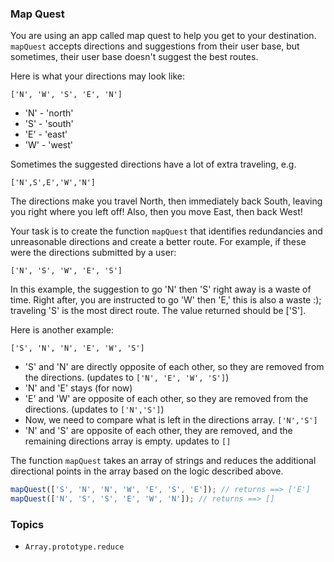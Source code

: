 ### Map Quest

You are using an app called map quest to help you get to your destination. `mapQuest` accepts directions and suggestions from their user base, but sometimes, their user base doesn't suggest the best routes.

Here is what your directions may look like:

`['N', 'W', 'S', 'E', 'N']`

- 'N' - 'north'
- 'S' - 'south'
- 'E' - 'east'
- 'W' - 'west'

Sometimes the suggested directions have a lot of extra traveling, e.g.

`['N',S',E','W','N']`

The directions make you travel North, then immediately back South, leaving you right where you left off! Also, then you move East, then back West!

Your task is to create the function `mapQuest` that identifies redundancies and unreasonable directions and create a better route. For example, if these were the directions submitted by a user:

`['N', 'S', 'W', 'E', 'S']`

In this example, the suggestion to go 'N' then 'S' right away is a waste of time. Right after, you are instructed to go 'W' then 'E,' this is also a waste :); traveling 'S' is the most direct route. The value returned should be ['S'].

Here is another example:

`['S', 'N', 'N', 'E', 'W', 'S']`

- 'S' and 'N' are directly opposite of each other, so they are removed from the directions. (updates to `['N', 'E', 'W', 'S']`)
- 'N' and 'E' stays (for now)
- 'E' and 'W' are opposite of each other, so they are removed from the directions. (updates to `['N','S']`)
- Now, we need to compare what is left in the directions array. `['N','S']`
- 'N' and 'S' are opposite of each other, they are removed, and the remaining directions array is empty. updates to `[]`

The function `mapQuest` takes an array of strings and reduces the additional directional points in the array based on the logic described above.

```js
mapQuest(['S', 'N', 'N', 'W', 'E', 'S', 'E']); // returns ==> ['E']
mapQuest(['N', 'S', 'S', 'E', 'W', 'N']); // returns ==> []
```

### Topics

- `Array.prototype.reduce`
